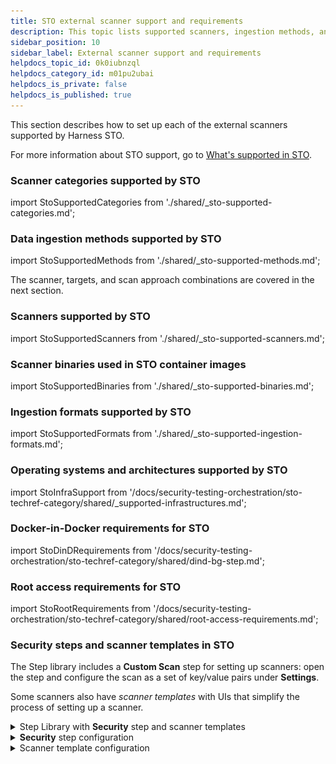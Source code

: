 ```yaml
---
title: STO external scanner support and requirements
description: This topic lists supported scanners, ingestion methods, and requirements.
sidebar_position: 10
sidebar_label: External scanner support and requirements
helpdocs_topic_id: 0k0iubnzql
helpdocs_category_id: m01pu2ubai
helpdocs_is_private: false
helpdocs_is_published: true
---
```


This section describes how to set up each of the external scanners supported by Harness STO.

For more information about STO support, go to [What's supported in STO](/docs/security-testing-orchestration/whats-supported).


### Scanner categories supported by STO


import StoSupportedCategories from './shared/_sto-supported-categories.md';


<StoSupportedCategories />


### Data ingestion methods supported by STO


import StoSupportedMethods from './shared/_sto-supported-methods.md';


<StoSupportedMethods />

The scanner, targets, and scan approach combinations are covered in the next section.


### Scanners supported by STO


import StoSupportedScanners from './shared/_sto-supported-scanners.md';


<StoSupportedScanners />

### Scanner binaries used in STO container images


import StoSupportedBinaries from './shared/_sto-supported-binaries.md';


<StoSupportedBinaries />

### Ingestion formats supported by STO


import StoSupportedFormats from './shared/_sto-supported-ingestion-formats.md';


<StoSupportedFormats />

###  Operating systems and architectures supported by STO


import StoInfraSupport from '/docs/security-testing-orchestration/sto-techref-category/shared/_supported-infrastructures.md';



<StoInfraSupport />

### Docker-in-Docker requirements for STO


import StoDinDRequirements from '/docs/security-testing-orchestration/sto-techref-category/shared/dind-bg-step.md';


<StoDinDRequirements />

### Root access requirements for STO


import StoRootRequirements from '/docs/security-testing-orchestration/sto-techref-category/shared/root-access-requirements.md';


<StoRootRequirements />

### Security steps and scanner templates in STO

The Step library includes a **Custom Scan** step for setting up scanners: open the step and configure the scan as a set of key/value pairs under **Settings**. 

Some scanners also have *scanner templates* with UIs that simplify the process of setting up a scanner.

<details>
<summary>Step Library with <b>Security</b> step and scanner templates</summary>

![tep Library with Security step and scanner templates](./static/security-steps-tab.png)

</details>

<details>
<summary><b>Security</b> step configuration</summary>

![Security step configuration](./static/security-step-settings-reference-00.png)

</details>

<details>
<summary>Scanner template configuration</summary>

![Scanner template configuration](./static/sto-step-palette-example.png)

</details>
